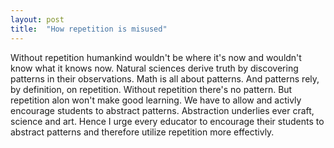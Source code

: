 ```yaml
---
layout: post
title:  "How repetition is misused"
---
```


Without repetition humankind wouldn't be where it's now and wouldn't know what it knows now.
Natural sciences derive truth by discovering patterns in their observations. Math is all about patterns.
And patterns rely, by definition, on repetition. Without repetition there's no pattern.
But repetition alon won't make good learning.
We have to allow and activly encourage students to abstract patterns. Abstraction underlies ever craft, science and art.
Hence I urge every educator to encourage their students to abstract patterns and therefore utilize repetition more effectivly.
